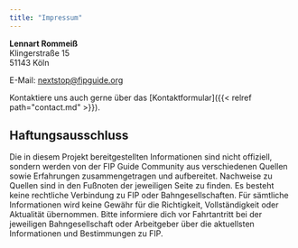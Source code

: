```yaml
---
title: "Impressum"
---
```


**Lennart Rommeiß**\
Klingerstraße 15\
51143 Köln

E-Mail: nextstop@fipguide.org

Kontaktiere uns auch gerne über das [Kontaktformular]({{< relref path="contact.md" >}}).

## Haftungsausschluss

Die in diesem Projekt bereitgestellten Informationen sind nicht offiziell, sondern werden von der FIP Guide Community aus verschiedenen Quellen sowie Erfahrungen zusammengetragen und aufbereitet. Nachweise zu Quellen sind in den Fußnoten der jeweiligen Seite zu finden. Es besteht keine rechtliche Verbindung zu FIP oder Bahngesellschaften. Für sämtliche Informationen wird keine Gewähr für die Richtigkeit, Vollständigkeit oder Aktualität übernommen. Bitte informiere dich vor Fahrtantritt bei der jeweiligen Bahngesellschaft oder Arbeitgeber über die aktuellsten Informationen und Bestimmungen zu FIP.